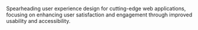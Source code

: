 Spearheading user experience design for cutting-edge web applications, focusing on enhancing user satisfaction and engagement through improved usability and accessibility.
